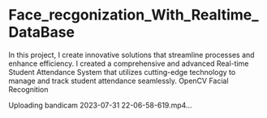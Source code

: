 # Face_recgonization_With_Realtime_DataBase
In this project, I create innovative solutions that streamline processes and enhance efficiency. I created a comprehensive and advanced Real-time Student Attendance System that utilizes cutting-edge technology to manage and track student attendance seamlessly. OpenCV Facial Recognition


Uploading bandicam 2023-07-31 22-06-58-619.mp4…

